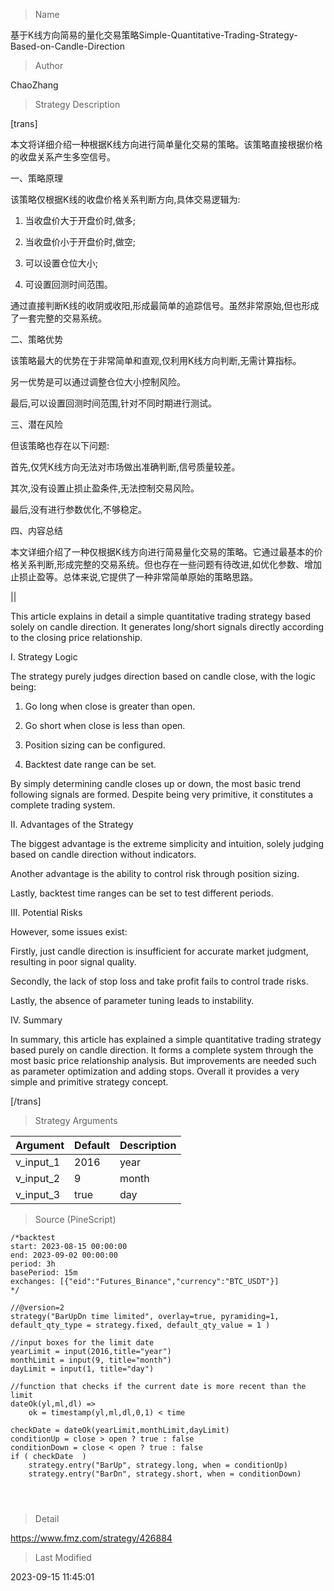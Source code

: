 
> Name

基于K线方向简易的量化交易策略Simple-Quantitative-Trading-Strategy-Based-on-Candle-Direction

> Author

ChaoZhang

> Strategy Description


[trans]  

本文将详细介绍一种根据K线方向进行简单量化交易的策略。该策略直接根据价格的收盘关系产生多空信号。

一、策略原理

该策略仅根据K线的收盘价格关系判断方向,具体交易逻辑为:

1. 当收盘价大于开盘价时,做多;

2. 当收盘价小于开盘价时,做空; 

3. 可以设置仓位大小;

4. 可设置回测时间范围。

通过直接判断K线的收阴或收阳,形成最简单的追踪信号。虽然非常原始,但也形成了一套完整的交易系统。

二、策略优势

该策略最大的优势在于非常简单和直观,仅利用K线方向判断,无需计算指标。

另一优势是可以通过调整仓位大小控制风险。

最后,可以设置回测时间范围,针对不同时期进行测试。

三、潜在风险

但该策略也存在以下问题:

首先,仅凭K线方向无法对市场做出准确判断,信号质量较差。

其次,没有设置止损止盈条件,无法控制交易风险。

最后,没有进行参数优化,不够稳定。

四、内容总结

本文详细介绍了一种仅根据K线方向进行简易量化交易的策略。它通过最基本的价格关系判断,形成完整的交易系统。但也存在一些问题有待改进,如优化参数、增加止损止盈等。总体来说,它提供了一种非常简单原始的策略思路。

||

This article explains in detail a simple quantitative trading strategy based solely on candle direction. It generates long/short signals directly according to the closing price relationship.

I. Strategy Logic

The strategy purely judges direction based on candle close, with the logic being:

1. Go long when close is greater than open. 

2. Go short when close is less than open.

3. Position sizing can be configured. 

4. Backtest date range can be set.

By simply determining candle closes up or down, the most basic trend following signals are formed. Despite being very primitive, it constitutes a complete trading system.

II. Advantages of the Strategy

The biggest advantage is the extreme simplicity and intuition, solely judging based on candle direction without indicators. 

Another advantage is the ability to control risk through position sizing.

Lastly, backtest time ranges can be set to test different periods.

III. Potential Risks

However, some issues exist:

Firstly, just candle direction is insufficient for accurate market judgment, resulting in poor signal quality.

Secondly, the lack of stop loss and take profit fails to control trade risks.

Lastly, the absence of parameter tuning leads to instability. 

IV. Summary

In summary, this article has explained a simple quantitative trading strategy based purely on candle direction. It forms a complete system through the most basic price relationship analysis. But improvements are needed such as parameter optimization and adding stops. Overall it provides a very simple and primitive strategy concept.

[/trans]

> Strategy Arguments



|Argument|Default|Description|
|----|----|----|
|v_input_1|2016|year|
|v_input_2|9|month|
|v_input_3|true|day|


> Source (PineScript)

``` pinescript
/*backtest
start: 2023-08-15 00:00:00
end: 2023-09-02 00:00:00
period: 3h
basePeriod: 15m
exchanges: [{"eid":"Futures_Binance","currency":"BTC_USDT"}]
*/

//@version=2
strategy("BarUpDn time limited", overlay=true, pyramiding=1, default_qty_type = strategy.fixed, default_qty_value = 1 )

//input boxes for the limit date
yearLimit = input(2016,title="year") 
monthLimit = input(9, title="month")
dayLimit = input(1, title="day")

//function that checks if the current date is more recent than the limit
dateOk(yl,ml,dl) =>
    ok = timestamp(yl,ml,dl,0,1) < time
    
checkDate = dateOk(yearLimit,monthLimit,dayLimit)
conditionUp = close > open ? true : false
conditionDown = close < open ? true : false
if ( checkDate  )
    strategy.entry("BarUp", strategy.long, when = conditionUp)
    strategy.entry("BarDn", strategy.short, when = conditionDown)




```

> Detail

https://www.fmz.com/strategy/426884

> Last Modified

2023-09-15 11:45:01
